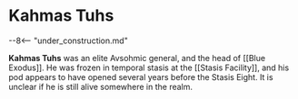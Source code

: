 # Kahmas Tuhs

--8<-- "under_construction.md"

**Kahmas Tuhs** was an elite Avsohmic general, and the head of [[Blue Exodus]]. He was frozen in temporal stasis at the [[Stasis Facility]], and his pod appears to have opened several years before the Stasis Eight. It is unclear if he is still alive somewhere in the realm.